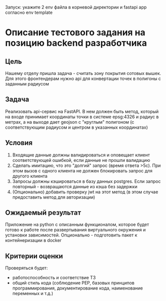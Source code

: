 Запуск: 
укажите 2 env файла в корневой директории и fastapi app согласно env template



# Описание тестового задания на позицию backend разработчика

## Цель
Нашему отделу пришла задача - считать зону покрытия сотовых вышек. Для этого фронтендерам нужно api для конвертации точек в полигоны с заданным радиусом

## Задача
Реализовать api-сервис на FastAPI. В нем должен быть метод, который на входе принимает координаты точки в системе epsg:4326 и радиус в метрах, а на выходе дает geojson с "круглым" полигоном (с соответствующим радиусом и центром в указанных координатах)

## Условия
1. Входящие данные должны валидироваться и оповещает клиент соответствующей ошибкой, если данные не прошли валидацию
2. Сделать имитацию, что это "долгий" запрос (время ответа >5с). При этом вызов с одного клиента не должен блокировать запрос для другого клиента
3. Запросы должны кэшироваться в базу данных postgres. Если запрос повторный - возвращаются данные из кэша без задержки
4. (Опционально) добавить проверку jwt на этот метод (в этом случае предоставить метод для авторизации)

## Ожидаемый результат
Приложение на python с описанным функционалом, которое будет готово к работе после развертывания виртуального окружения и установки зависимостей. Опционально - подготовить пакет к контейнеризации в docker

## Критерии оценки
Проверяться будет:
- работоспособность и соответствие ТЗ
- общий стиль кода (соблюдение PEP, базовых принципов программирования, документирование кода, наименование переменных и т.д.)
